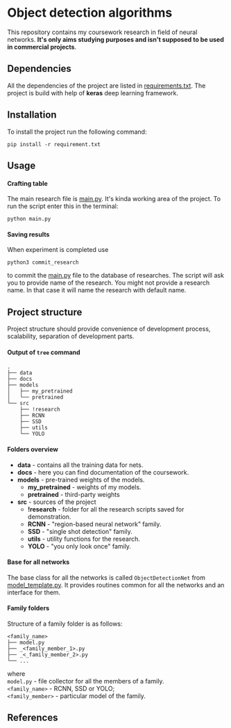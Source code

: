 # Object detection algorithms

This repository contains my coursework research in field of neural networks. **It's only aims studying purposes and isn't supposed to be used in commercial projects**.

## Dependencies

All the dependencies of the project are listed in [requirements.txt](requirements.txt). The project is build with help of **keras** deep learning framework.


## Installation

To install the project run the following command:
```
pip install -r requirement.txt
```

## Usage

#### Crafting table

The main research file is [main.py](main.py). It's kinda working area of the project.
To run the script enter this in the terminal:
```
python main.py
```

#### Saving results

When experiment is completed use
```
python3 commit_research
```
to commit the [main.py](main.py) file to the database of researches. The script will ask you to provide name of the research. You might not provide a research name. In that case it will name the research with default name.

## Project structure

Project structure should provide convenience of development process, scalability, separation of development parts.

#### Output of `tree` command

```
. 
├── data 
├── docs 
├── models 
│   ├── my_pretrained 
│   └── pretrained 
└── src 
    ├── !research
    ├── RCNN 
    ├── SSD 
    ├── utils
    └── YOLO 
```

#### Folders overview
* **data** - contains all the training data for nets.
* **docs** - here you can find documentation of the coursework.
* **models** - pre-trained weights of the models.
  * **my_pretrained** - weights of my models.
  * **pretrained** - third-party weights
* **src** - sources of the project
  * **!research** - folder for all the research scripts saved for demonstration.
  * **RCNN** - "region-based neural network" family.
  * **SSD** - "single shot detection" family.
  * **utils** - utility functions for the research.
  * **YOLO** - "you only look once" family.

#### Base for all networks

The base class for all the networks is called `ObjectDetectionNet` from [model_template.py](src/model_template.py). It provides routines common for all the networks and an interface for them.

#### Family folders

Structure of a family folder is as follows:
```
<family_name>
├── model.py
├── _<family_member_1>.py
├── _<_family_member_2>.py
└── ...
```

where </br>
`model.py` - file collector for all the members of a family.</br>
`<family_name>` - RCNN, SSD or YOLO; </br>
`<family_member>` - particular model of the family.

## References
